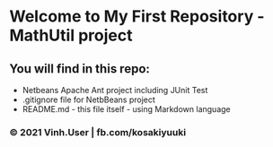 # Welcome to My First Repository - MathUtil project

## You will find in this repo:

* Netbeans Apache Ant project including JUnit Test
* .gitignore file for NetbBeans project
* README.md - this file itself - using Markdown language

### © 2021 Vinh.User | fb.com/kosakiyuuki